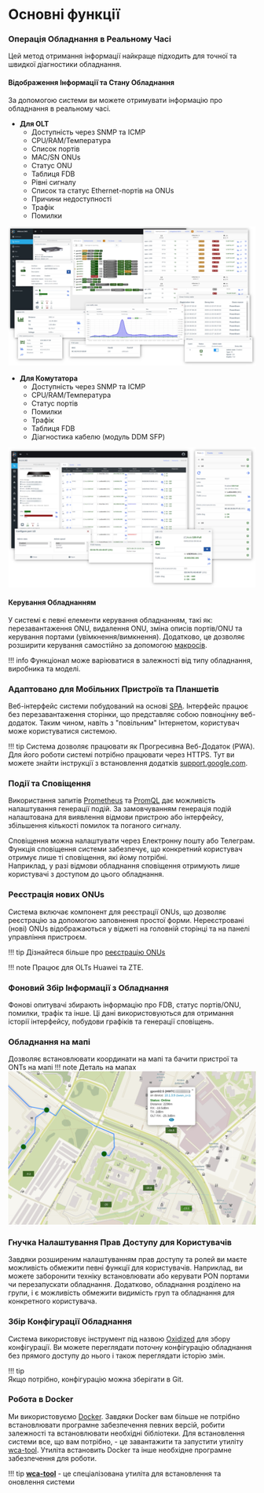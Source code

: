 # Основні функції


### Операція Обладнання в Реальному Часі
Цей метод отримання інформації найкраще підходить для точної та швидкої діагностики обладнання.

#### Відображення Інформації та Стану Обладнання
За допомогою системи ви можете отримувати інформацію про обладнання в реальному часі.

- **Для OLT**
  - Доступність через SNMP та ICMP
  - CPU/RAM/Температура
  - Список портів
  - MAC/SN ONUs
  - Статус ONU
  - Таблиця FDB
  - Рівні сигналу
  - Список та статус Ethernet-портів на ONUs
  - Причини недоступності
  - Трафік
  - Помилки

![](../assets/olts.webp)


- **Для Комутатора**
  - Доступність через SNMP та ICMP
  - CPU/RAM/Температура
  - Статус портів
  - Помилки
  - Трафік
  - Таблиця FDB
  - Діагностика кабелю (модуль DDM SFP)

![](../assets/switches.webp) 


#### Керування Обладнанням
У системі є певні елементи керування обладнанням, такі як: перезавантаження ONU, видалення ONU, зміна описів портів/ONU та керування портами (увімкнення/вимкнення).
Додатково, це дозволяє розширити керування самостійно за допомогою [макросів](../components/macros.md).

!!! info
Функціонал може варіюватися в залежності від типу обладнання, виробника та моделі.

### Адаптовано для Мобільних Пристроїв та Планшетів
Веб-інтерфейс системи побудований на основі [SPA](https://uk.wikipedia.org/wiki/Односторінкова_аплікація).
Інтерфейс працює без перезавантаження сторінки, що представляє собою повноцінну веб-додаток.
Таким чином, навіть з "повільним" Інтернетом, користувач може користуватися системою.

!!! tip
Система дозволяє працювати як Прогресивна Веб-Додаток (PWA).
Для його роботи системі потрібно працювати через HTTPS.
Тут ви можете знайти інструкції з встановлення додатків [support.google.com](https://support.google.com/chrome/answer/9658361?hl=uk&co=GENIE.Platform%3DiOS).

### Події та Сповіщення
Використання запитів [Prometheus](https://prometheus.io/) та [PromQL](https://prometheus.io/docs/prometheus/latest/querying/basics/) дає можливість налаштування генерації подій. За замовчуванням генерація подій налаштована для виявлення відмови пристрою або інтерфейсу, збільшення кількості помилок та поганого сигналу.

Сповіщення можна налаштувати через Електронну пошту або Телеграм.    
Функція сповіщення системи забезпечує, що конкретний користувач отримує лише ті сповіщення, які йому потрібні.      
Наприклад, у разі відмови обладнання сповіщення отримують лише користувачі з доступом до цього обладнання.    

### Реєстрація нових ONUs
Система включає компонент для реєстрації ONUs, що дозволяє реєстрацію за допомогою заповнення простої форми.
Нереєстровані (нові) ONUs відображаються у віджеті на головній сторінці та на панелі управління пристроєм.

!!! tip
Дізнайтеся більше про [реєстрацію ONUs](../components/onts_registration.md)

!!! note
Працює для OLTs Huawei та ZTE.

### Фоновий Збір Інформації з Обладнання
Фонові опитувачі збирають інформацію про FDB, статус портів/ONU, помилки, трафік та інше.
Ці дані використовуються для отримання історії інтерфейсу, побудови графіків та генерації сповіщень.

### Обладнання на мапі
Дозволяє встановлювати координати на мапі та бачити пристрої та ONTs на мапі
!!! note Деталь на мапах
![map](../assets/map.png)

### Гнучка Налаштування Прав Доступу для Користувачів
Завдяки розширеним налаштуванням прав доступу та ролей ви маєте можливість обмежити певні функції для користувачів.
Наприклад, ви можете заборонити техніку встановлювати або керувати PON портами чи перезапускати обладнання.
Додатково, обладнання розділено на групи, і є можливість обмежити видимість груп та обладнання для конкретного користувача.

### Збір Конфігурації Обладнання
Система використовує інструмент під назвою [Oxidized](https://github.com/ytti/oxidized) для збору конфігурації.
Ви можете переглядати поточну конфігурацію обладнання без прямого доступу до нього і також переглядати історію змін.

!!! tip       
Якщо потрібно, конфігурацію можна зберігати в Git.

### Робота в Docker
Ми використовуємо [Docker](https://en.wikipedia.org/wiki/Docker).
Завдяки Docker вам більше не потрібно встановлювати програмне забезпечення певних версій, робити залежності та встановлювати необхідні бібліотеки.
Для встановлення системи все, що вам потрібно, - це завантажити та запустити утиліту [wca-tool](../wca-tool/index.md).
Утиліта встановить Docker та інше необхідне програмне забезпечення для роботи.

!!! tip
**[wca-tool](../wca-tool/index.md)** - це спеціалізована утиліта для встановлення та оновлення системи



